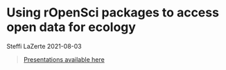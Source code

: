Using rOpenSci packages to access open data for ecology
================

Steffi LaZerte
2021-08-03

> [Presentations available here](https://steffilazerte.ca/presentations)
